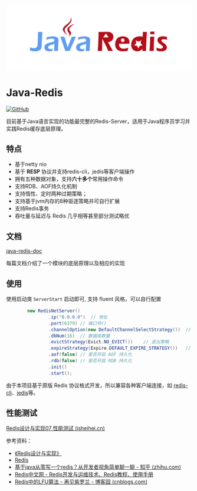 

![Java-Redis](log.jpg)

# Java-Redis

[![GitHub](https://img.shields.io/github/license/isheihei/java-redis?color=%23b4bf5f)](https://github.com/isheihei/java-redis/blob/main/LICENSE)

目前基于Java语言实现的功能最完整的Redis-Server，适用于Java程序员学习并实践Redis缓存底层原理。

## **特点**

- 基于netty nio
- 基于 **RESP** 协议并支持redis-cli，jedis等客户端操作
- 拥有五种数据对象，支持**六十多个**常用操作命令
- 支持RDB、AOF持久化机制
- 支持惰性、定时两种过期策略；
- 支持基于jvm内存的8种驱逐策略并可自行扩展
- 支持Redis事务
- 吞吐量与延迟与 Redis 几乎相等甚至部分测试略优

## **文档**

[java-redis-doc](http://isheihei.cn/tags/java-redis/)

每篇文档介绍了一个模块的底层原理以及相应的实现

## 使用

使用启动类 `ServerStart` 启动即可, 支持 fluent 风格，可以自行配置

```java
        new RedisNetServer()
                .ip("0.0.0.0")	// 地址
                .port(6379)	// 端口号()
                .channelOption(new DefaultChannelSelectStrategy())	// io模型
                .dbNum(16)	// 数据库数量
                .evictStrategy(Evict.NO_EVICT())	// 逐出策略
                .expireStrategy(Expire.DEFAULT_EXPIRE_STRATEGY())	// 过期策略
                .aof(false)	// 是否开启 AOF 持久化
                .rdb(false)	// 是否开启 RDB 持久化
                .init()
                .start();
```

由于本项目基于原版 Redis 协议格式开发，所以兼容各种客户端连接，如 [redis-cli](https://github.com/microsoftarchive/redis)、[jedis](https://github.com/redis/jedis)等。

## 性能测试

[Redis设计与实现07 性能测试 (isheihei.cn)](http://isheihei.cn/posts/数据库/redis设计与实现07-性能测试/)

参考资料：

- [《Redis设计与实现》](http://product.dangdang.com/23501734.html)
- [Redis](https://redis.io/)
- [基于java从零写一个redis？从开发者视角简单聊一聊 - 知乎 (zhihu.com)](https://zhuanlan.zhihu.com/p/434698347)
- [Redis中文网 - Redis开发与运维技术、Redis教程、使用手册](https://www.redis.com.cn/)
- [Redis中的LFU算法 - 再见紫罗兰 - 博客园 (cnblogs.com)](https://www.cnblogs.com/linxiyue/p/10955533.html)
